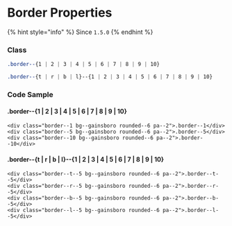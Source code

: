 # Border Properties

{% hint style="info" %}
Since `1.5.0`
{% endhint %}

### Class

```css
.border--{1 | 2 | 3 | 4 | 5 | 6 | 7 | 8 | 9 | 10}
```

```css
.border--{t | r | b | l}--{1 | 2 | 3 | 4 | 5 | 6 | 7 | 8 | 9 | 10}
```

### Code Sample

#### .border--{1 \| 2 \| 3 \| 4 \| 5 \| 6 \| 7 \| 8 \| 9 \| 10}

```markup
<div class="border--1 bg--gainsboro rounded--6 pa--2">.border--1</div>
<div class="border--5 bg--gainsboro rounded--6 pa--2">.border--5</div>
<div class="border--10 bg--gainsboro rounded--6 pa--2">.border--10</div>
```

#### .border--{t \| r \| b \| l}--{1 \| 2 \| 3 \| 4 \| 5 \| 6 \| 7 \| 8 \| 9 \| 10}

```markup
<div class="border--t--5 bg--gainsboro rounded--6 pa--2">.border--t--5</div>
<div class="border--r--5 bg--gainsboro rounded--6 pa--2">.border--r--5</div>
<div class="border--b--5 bg--gainsboro rounded--6 pa--2">.border--b--5</div>
<div class="border--l--5 bg--gainsboro rounded--6 pa--2">.border--l--5</div>
```

